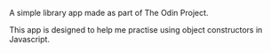 A simple library app made as part of The Odin Project.

This app is designed to help me practise using object constructors in Javascript.